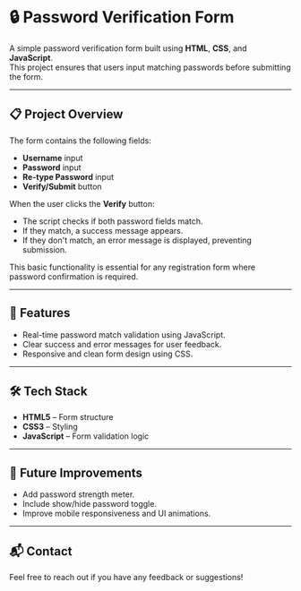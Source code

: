 
# 🔒 Password Verification Form

A simple password verification form built using **HTML**, **CSS**, and **JavaScript**.  
This project ensures that users input matching passwords before submitting the form.

---

## 📋 Project Overview

The form contains the following fields:
- **Username** input
- **Password** input
- **Re-type Password** input
- **Verify/Submit** button

When the user clicks the **Verify** button:
- The script checks if both password fields match.
- If they match, a success message appears.
- If they don't match, an error message is displayed, preventing submission.

This basic functionality is essential for any registration form where password confirmation is required.

---

## 🎨 Features

- Real-time password match validation using JavaScript.
- Clear success and error messages for user feedback.
- Responsive and clean form design using CSS.

---

## 🛠️ Tech Stack

- **HTML5** – Form structure
- **CSS3** – Styling
- **JavaScript** – Form validation logic

---

## 📢 Future Improvements

- Add password strength meter.
- Include show/hide password toggle.
- Improve mobile responsiveness and UI animations.

---

## 📬 Contact

Feel free to reach out if you have any feedback or suggestions!
